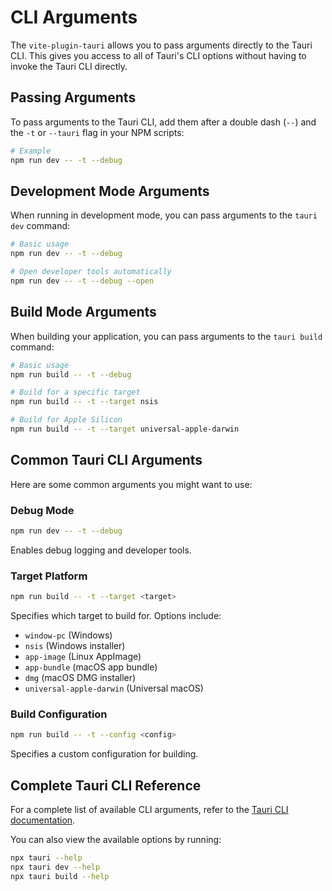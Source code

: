# CLI Arguments

The `vite-plugin-tauri` allows you to pass arguments directly to the Tauri CLI. This gives you access to all of Tauri's CLI options without having to invoke the Tauri CLI directly.

## Passing Arguments

To pass arguments to the Tauri CLI, add them after a double dash (`--`) and the `-t` or `--tauri` flag in your NPM scripts:

```bash
# Example
npm run dev -- -t --debug
```

## Development Mode Arguments

When running in development mode, you can pass arguments to the `tauri dev` command:

```bash
# Basic usage
npm run dev -- -t --debug

# Open developer tools automatically
npm run dev -- -t --debug --open
```

## Build Mode Arguments

When building your application, you can pass arguments to the `tauri build` command:

```bash
# Basic usage
npm run build -- -t --debug

# Build for a specific target
npm run build -- -t --target nsis

# Build for Apple Silicon
npm run build -- -t --target universal-apple-darwin
```

## Common Tauri CLI Arguments

Here are some common arguments you might want to use:

### Debug Mode

```bash
npm run dev -- -t --debug
```

Enables debug logging and developer tools.

### Target Platform

```bash
npm run build -- -t --target <target>
```

Specifies which target to build for. Options include:

- `window-pc` (Windows)
- `nsis` (Windows installer)
- `app-image` (Linux AppImage)
- `app-bundle` (macOS app bundle)
- `dmg` (macOS DMG installer)
- `universal-apple-darwin` (Universal macOS)

### Build Configuration

```bash
npm run build -- -t --config <config>
```

Specifies a custom configuration for building.

## Complete Tauri CLI Reference

For a complete list of available CLI arguments, refer to the [Tauri CLI documentation](https://tauri.app/v1/api/cli/).

You can also view the available options by running:

```bash
npx tauri --help
npx tauri dev --help
npx tauri build --help
```
